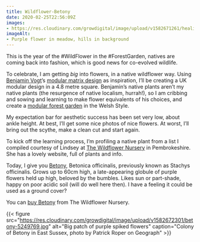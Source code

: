 ```yaml
---
title: Wildflower-Betony
date: 2020-02-25T22:56:09Z
images:
- https://res.cloudinary.com/growdigital/image/upload/v1582671261/healing-betony-603282_1280.jpg
imageAlt:
- Purple flower in meadow, hills in background
---
```


This is the year of the #WildFlower in the #ForestGarden, natives are coming back into fashion, which is good news for co-evolved wildlife. 

To celebrate, I am getting _big_ into flowers, in a native wildflower way. Using [Benjamin Vogt](http://www.monarchgard.com/benjamin-vogt.html)’s [modular matrix design](https://www.monarchgard.com/thedeepmiddle/modular-matrix-design) as inspiration, I’ll be creating a UK modular design in a 4.8 metre square. Benjamin’s native plants aren’t my native plants (the resurgence of native localism, hurrah!), so I am cribbing and sowing and learning to make flower equivalents of his choices, and create a [modular forest garden](https://www.forestgarden.wales/blog/modular-forest-garden/) in the Welsh Style.

My expectation bar for aesthetic success has been set very low, about ankle height. At best, I’ll get some nice photos of nice flowers. At worst, I’ll bring out the scythe, make a clean cut and start again.

To kick off the learning process, I’m profiling a native plant from a list I compiled courtesy of Lindsey at [The Wildflower Nursery](https://www.thewildflowernursery.co.uk) in Pembrokeshire. She has a lovely website, full of plants and info. 

Today, I give you [Betony](https://www.rhs.org.uk/Plants/124649/Betonica-officinalis/Details), Betonica officinalis, previously known as Stachys officinalis. Grows up to 60cm high, a late-appearing globule of purple flowers held up high, beloved by the bumbles. Likes sun or part-shade, happy on poor acidic soil (will do well here then). I have a feeling it could be used as a ground cover? 

You can [buy Betony](https://www.thewildflowernursery.co.uk/product-page/betony) from The Wildflower Nursery.

{{< figure src="https://res.cloudinary.com/growdigital/image/upload/v1582672301/betony-5249769.jpg" alt="Big patch of purple spiked flowers" caption="Colony of Betony in East Sussex, photo by Patrick Roper on Geograph" >}}
